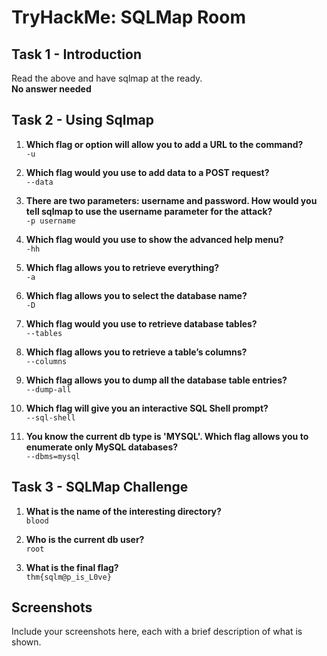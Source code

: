 # TryHackMe: SQLMap Room

## Task 1 - Introduction
Read the above and have sqlmap at the ready.  
**No answer needed**

## Task 2 - Using Sqlmap

1. **Which flag or option will allow you to add a URL to the command?**  
   `-u`

2. **Which flag would you use to add data to a POST request?**  
   `--data`

3. **There are two parameters: username and password. How would you tell sqlmap to use the username parameter for the attack?**  
   `-p username`

4. **Which flag would you use to show the advanced help menu?**  
   `-hh`

5. **Which flag allows you to retrieve everything?**  
   `-a`

6. **Which flag allows you to select the database name?**  
   `-D`

7. **Which flag would you use to retrieve database tables?**  
   `--tables`

8. **Which flag allows you to retrieve a table’s columns?**  
   `--columns`

9. **Which flag allows you to dump all the database table entries?**  
   `--dump-all`

10. **Which flag will give you an interactive SQL Shell prompt?**  
    `--sql-shell`

11. **You know the current db type is 'MYSQL'. Which flag allows you to enumerate only MySQL databases?**  
    `--dbms=mysql`

## Task 3 - SQLMap Challenge

1. **What is the name of the interesting directory?**  
   `blood`

2. **Who is the current db user?**  
   `root`

3. **What is the final flag?**  
   `thm{sqlm@p_is_L0ve}`

## Screenshots

Include your screenshots here, each with a brief description of what is shown.
